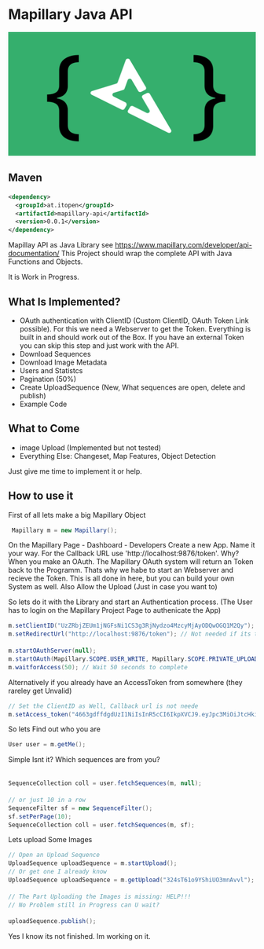 # Mapillary Java API

![Image](https://github.com/it-open/mapillary-api/raw/master/doc/logo.svg)
## Maven
```xml
<dependency>
  <groupId>at.itopen</groupId>
  <artifactId>mapillary-api</artifactId>
  <version>0.0.1</version>
</dependency>
```

Mapillay API as Java Library see https://www.mapillary.com/developer/api-documentation/
This Project should wrap the complete API with Java Functions and Objects.

It is Work in Progress.
## What Is Implemented? ##
* OAuth authentication with ClientID (Custom ClientID, OAuth Token Link possible). For this we need a Webserver to get the Token. Everything is built in and should work out of the Box. If you have an external Token you can skip this step and just work with the API.
* Download Sequences
* Download Image Metadata
* Users and Statistcs
* Pagination (50%)
* Create UploadSequence (New, What sequences are open, delete and publish)
* Example Code

## What to Come ##
* image Upload (Implemented but not tested)
* Everything Else: Changeset, Map Features, Object Detection 

Just give me time to implement it or help.

## How to use it ##

First of all lets make a big Mapillary Object
```java
 Mapillary m = new Mapillary();
```
On the Mapillary Page - Dashboard - Developers
Create a new App. Name it your way. For the Callback URL use 'http://localhost:9876/token'. 
Why? When you make an OAuth. The Mapillary OAuth system will return an Token back to the Programm. 
Thats why we habe to start an Webserver and recieve the Token. This is all done in here, but you can build your own System as well.
Also Allow the Upload (Just in case you want to)

So lets do it with the Library and start an Authentication process. (The User has to login on the Mapillary Project Page to authenicate the App)
```java
m.setClientID("UzZRbjZEUm1jNGFsNi1CS3g3RjNydzo4MzcyMjAyODQwOGQ1M2Qy"); // Your Client Id
m.setRedirectUrl("http://localhost:9876/token"); // Not needed if its the same

m.startOAuthServer(null);
m.startOAuth(Mapillary.SCOPE.USER_WRITE, Mapillary.SCOPE.PRIVATE_UPLOAD, Mapillary.SCOPE.PUBLIC_UPLOAD); // start Server and open Browser
m.waitforAccess(50); // Wait 50 seconds to complete
```
Alternatively if you already have an AccessToken from somewhere (they rareley get Unvalid)
```java
// Set the ClientID as Well, Callback url is not neede
m.setAccess_token("4663gdffdgdUzI1NiIsInR5cCI6IkpXVCJ9.eyJpc3MiOiJtcHkiLCJzdWIiOiJTNlFuNkRSbWM0YWw2LUJLeDdGM3J3IiwiYXVkIjoiVXpaUmJqWkVVbTFqTkdGc05pMUNTM2czUmpOeWR6bzRNemN5TWpBeU9EUXdPR1ExTTJReSIsImlhdCI6MTU5NDgwNTk4NzY0NCwianRpIjoiZGM1Zjk5YWEyMzE3OGQ5NTNhZGQ1MTQ0OGYyZmY1ZDEiLCJzY28iOlsidXNlcjp3cml0ZSIsInByaXZhdGU6dXBsb2FkIiwicHVibGljOnVwbG9hZCJdLCJ2ZXIiOjF9.3bxmfMDDcujUBp5QcgGC7bFmxxPTn33YC1GUgXKQkTs");
```
So lets Find out who you are
```java
User user = m.getMe();
```
Simple Isnt it?
Which sequences are from you?
```java

SequenceCollection coll = user.fetchSequences(m, null);

// or just 10 in a row
SequenceFilter sf = new SequenceFilter();
sf.setPerPage(10);
SequenceCollection coll = user.fetchSequences(m, sf);
```

Lets upload Some Images
```java
// Open an Upload Sequence
UploadSequence uploadSequence = m.startUpload();
// Or get one I already know
UploadSequence uploadSequence = m.getUpload("324sT61o9YShiUO3mnAvvl");

// The Part Uploading the Images is missing: HELP!!! 
// No Problem still in Progress can U wait?

uploadSequence.publish();
```

Yes I know its not finished. Im working on it.



